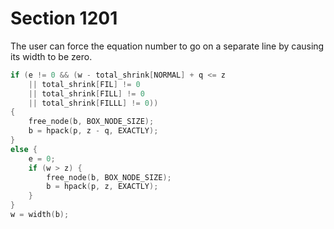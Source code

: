 # Section 1201

The user can force the equation number to go on a separate line by causing its width to be zero.

```c << Squeeze the equation as much as possible; if there is an equation number that should go on a separate line by itself, set |e = 0| >>=
if (e != 0 && (w - total_shrink[NORMAL] + q <= z
    || total_shrink[FIL] != 0
    || total_shrink[FILL] != 0
    || total_shrink[FILLL] != 0))
{
    free_node(b, BOX_NODE_SIZE);
    b = hpack(p, z - q, EXACTLY);
}
else {
    e = 0;
    if (w > z) {
        free_node(b, BOX_NODE_SIZE);
        b = hpack(p, z, EXACTLY);
    }
}
w = width(b);
```
